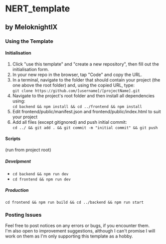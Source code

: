 <h1>NERT_template</h1>
<h2>by MeloknightIX</h2>
<h3>Using the Template</h3>

  <h4>Initialisation</h4>
    <ol>
      <li>Click "use this template" and "create a new repository", then fill out the initialisation form.</li>
      <li>In your new repo in the browser, tap "Code" and copy the URL.</li>
      <li>In a terminal, navigate to the folder that should contain your project (the one above the root folder) and, using the copied URL, type: </br> <code>git clone https://github.com/[username]/[projectName].git</code></li>
      <li>Navigate to the project's root folder and then install all dependencies using: </br> <code>cd backend && npm install && cd ../frontend && npm install</code></li>
      <li>Edit frontend/public/manifest.json and frontend/public/index.html to suit your project</li>
      <li>Add all files (except gitignored) and push initial commit: </br> <code>cd ../ && git add . && git commit -m "initial commit" && git push</code></li>
    </ol>

  <h4>Scripts</h4>
    <p>(run from project root)</p>
    <h5>Develpment</h5>
      <ul>
        <li><code>cd backend && npm run dev</code></li>
        <li><code>cd frontend && npm run dev</code></li>
      </ul>
    <h5>Production</h5>
      <code>cd frontend && npm run build && cd ../backend && npm run start</code>

<h3>Posting Issues</h3>
Feel free to post notices on any errors or bugs, if you encounter them. <br/>
I'm also open to improvement suggestions, although I can't promise I will work on them as I'm only supporting this template as a hobby.
